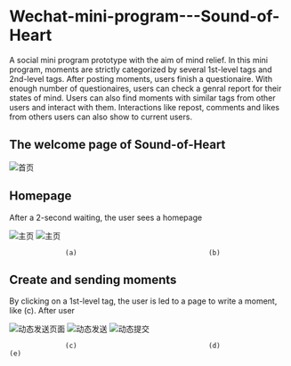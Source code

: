 # Wechat-mini-program---Sound-of-Heart
A social mini program prototype with the aim of mind relief. In this mini program, moments are strictly categorized by several 1st-level tags and 2nd-level tags. After posting moments, users finish a questionaire. With enough number of questionaires, users can check a genral report for their states of mind. Users can also find moments with similar tags from other users and interact with them. Interactions like repost, comments and likes from others users can also show to current users.
## The welcome page of Sound-of-Heart
![首页](https://user-images.githubusercontent.com/55969849/71500511-13858680-281a-11ea-8223-c4bf4a2fe572.PNG)
## Homepage
After a 2-second waiting, the user sees a homepage

![主页](https://user-images.githubusercontent.com/55969849/71500493-11bbc300-281a-11ea-9445-839cc77abc5a.PNG)
![主页](https://user-images.githubusercontent.com/55969849/71500492-11bbc300-281a-11ea-9036-c577b7591367.jpg)

                  (a)                                 (b)
## Create and sending moments
By clicking on a 1st-level tag, the user is led to a page to write a moment, like (c). After user 

![动态发送页面](https://user-images.githubusercontent.com/55969849/71500497-12545980-281a-11ea-9afc-a597912f9947.PNG)
![动态发送](https://user-images.githubusercontent.com/55969849/71500496-12545980-281a-11ea-8aac-243c056e834b.jpg)
![动态提交](https://user-images.githubusercontent.com/55969849/71500499-12545980-281a-11ea-8f2b-f456a9bc01e2.jpg)


                  (c)                                 (d)                                 (e)
